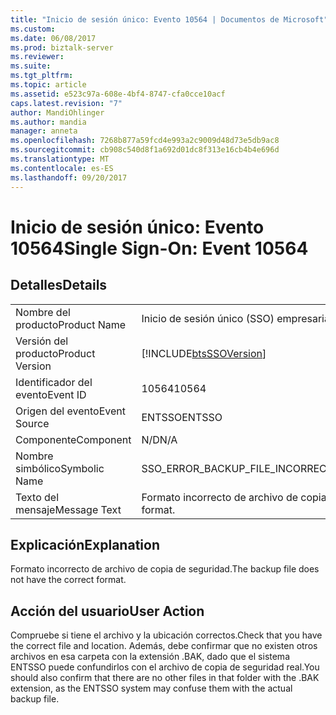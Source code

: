 ```yaml
---
title: "Inicio de sesión único: Evento 10564 | Documentos de Microsoft"
ms.custom: 
ms.date: 06/08/2017
ms.prod: biztalk-server
ms.reviewer: 
ms.suite: 
ms.tgt_pltfrm: 
ms.topic: article
ms.assetid: e523c97a-608e-4bf4-8747-cfa0cce10acf
caps.latest.revision: "7"
author: MandiOhlinger
ms.author: mandia
manager: anneta
ms.openlocfilehash: 7268b877a59fcd4e993a2c9009d48d73e5db9ac8
ms.sourcegitcommit: cb908c540d8f1a692d01dc8f313e16cb4b4e696d
ms.translationtype: MT
ms.contentlocale: es-ES
ms.lasthandoff: 09/20/2017
---
```

# <a name="single-sign-on-event-10564"></a><span data-ttu-id="41cf0-102">Inicio de sesión único: Evento 10564</span><span class="sxs-lookup"><span data-stu-id="41cf0-102">Single Sign-On: Event 10564</span></span>
## <a name="details"></a><span data-ttu-id="41cf0-103">Detalles</span><span class="sxs-lookup"><span data-stu-id="41cf0-103">Details</span></span>  
  
|||  
|-|-|  
|<span data-ttu-id="41cf0-104">Nombre del producto</span><span class="sxs-lookup"><span data-stu-id="41cf0-104">Product Name</span></span>|<span data-ttu-id="41cf0-105">Inicio de sesión único (SSO) empresarial</span><span class="sxs-lookup"><span data-stu-id="41cf0-105">Enterprise Single Sign-On</span></span>|  
|<span data-ttu-id="41cf0-106">Versión del producto</span><span class="sxs-lookup"><span data-stu-id="41cf0-106">Product Version</span></span>|[!INCLUDE[btsSSOVersion](../includes/btsssoversion-md.md)]|  
|<span data-ttu-id="41cf0-107">Identificador del evento</span><span class="sxs-lookup"><span data-stu-id="41cf0-107">Event ID</span></span>|<span data-ttu-id="41cf0-108">10564</span><span class="sxs-lookup"><span data-stu-id="41cf0-108">10564</span></span>|  
|<span data-ttu-id="41cf0-109">Origen del evento</span><span class="sxs-lookup"><span data-stu-id="41cf0-109">Event Source</span></span>|<span data-ttu-id="41cf0-110">ENTSSO</span><span class="sxs-lookup"><span data-stu-id="41cf0-110">ENTSSO</span></span>|  
|<span data-ttu-id="41cf0-111">Componente</span><span class="sxs-lookup"><span data-stu-id="41cf0-111">Component</span></span>|<span data-ttu-id="41cf0-112">N/D</span><span class="sxs-lookup"><span data-stu-id="41cf0-112">N/A</span></span>|  
|<span data-ttu-id="41cf0-113">Nombre simbólico</span><span class="sxs-lookup"><span data-stu-id="41cf0-113">Symbolic Name</span></span>|<span data-ttu-id="41cf0-114">SSO_ERROR_BACKUP_FILE_INCORRECT_FORMAT</span><span class="sxs-lookup"><span data-stu-id="41cf0-114">SSO_ERROR_BACKUP_FILE_INCORRECT_FORMAT</span></span>|  
|<span data-ttu-id="41cf0-115">Texto del mensaje</span><span class="sxs-lookup"><span data-stu-id="41cf0-115">Message Text</span></span>|<span data-ttu-id="41cf0-116">Formato incorrecto de archivo de copia de seguridad.</span><span class="sxs-lookup"><span data-stu-id="41cf0-116">The backup file does not have the correct format.</span></span>|  
  
## <a name="explanation"></a><span data-ttu-id="41cf0-117">Explicación</span><span class="sxs-lookup"><span data-stu-id="41cf0-117">Explanation</span></span>  
 <span data-ttu-id="41cf0-118">Formato incorrecto de archivo de copia de seguridad.</span><span class="sxs-lookup"><span data-stu-id="41cf0-118">The backup file does not have the correct format.</span></span>  
  
## <a name="user-action"></a><span data-ttu-id="41cf0-119">Acción del usuario</span><span class="sxs-lookup"><span data-stu-id="41cf0-119">User Action</span></span>  
 <span data-ttu-id="41cf0-120">Compruebe si tiene el archivo y la ubicación correctos.</span><span class="sxs-lookup"><span data-stu-id="41cf0-120">Check that you have the correct file and location.</span></span> <span data-ttu-id="41cf0-121">Además, debe confirmar que no existen otros archivos en esa carpeta con la extensión .BAK, dado que el sistema ENTSSO puede confundirlos con el archivo de copia de seguridad real.</span><span class="sxs-lookup"><span data-stu-id="41cf0-121">You should also confirm that there are no other files in that folder with the .BAK extension, as the ENTSSO system may confuse them with the actual backup file.</span></span>